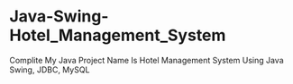 # Java-Swing-Hotel_Management_System
Complite My Java Project Name Is Hotel Management System
Using Java Swing,  JDBC,  MySQL
